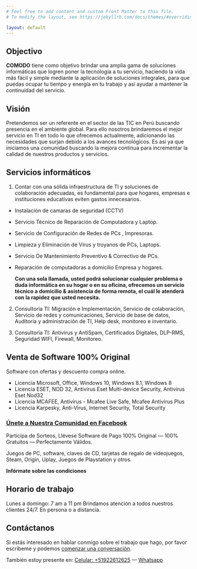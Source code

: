 ```yaml
---
# Feel free to add content and custom Front Matter to this file.
# To modify the layout, see https://jekyllrb.com/docs/themes/#overriding-theme-defaults

layout: default
---
```

## Objectivo

**COMODO** tiene como objetivo brindar una amplia gama de soluciones informáticas que logren poner la tecnología a tu servicio, haciendo la vida más fácil y simple mediante la aplicación de soluciones integrales, para que puedas ocupar tu tiempo y energía en tu trabajo y así ayudar a mantener la continuidad del servicio.


## Visión

Pretendemos ser un referente en el sector de las TIC en Perú buscando presencia en el ambiente global. Para ello nosotros brindaremos el mejor servicio en TI en todo lo que ofrecemos actualmente, adicionando las necesidades que surjan debido a los avances tecnológicos. Es así ya que iniciamos una comunidad buscando la mejora continua para incrementar la calidad de nuestros productos y servicios.

## Servicios informáticos
1. Contar con una sólida infraestructura de TI y soluciones de colaboración adecuadas, es fundamental para que hogares, empresas e instituciones educativas eviten gastos innecesarios.
* Instalación de camaras de seguridad (CCTV)
* Servicio Técnico de Reparación de Computadora y Laptop.
* Servicio de Configuración de Redes de PCs , Impresoras.
* Limpieza y Eliminación de Virus y troyanos de PCs, Laptops.
* Servicio De Mantenimiento Preventivo & Correctivo de PCs.
* Reparación de computadoras a domicilio Empresa y hogares.

  **Con una sola llamada, usted podrá solucionar cualquier problema o duda informática en su hogar o en su oficina, ofrecemos un servicio técnico a domicilio & asistencia de forma remota, el cuál le atenderá con la rapidez que usted necesita.**

2. Consultoría TI: Migración e Implementación, Servicio de colaboración, Servicio de redes y comunicaciones, Servicio de base de datos, Auditoria y administración de TI, Help desk, monitoreo e inventario.

3. Consultoría TI: Antivirus y AntiSpam, Certificados Digitales, DLP-RMS, Seguridad WIFI, Firewall, Monitoreo.

## Venta de Software 100% Original

Software con ofertas y descuento compra online.

* Licencia Microsoft, Office, Windows 10, Windows 8.1, Windows 8
* Licencia ESET, NOD 32, Antivirus Eset Multi-device Security, Antivirus Eset Nod32
* Licencia MCAFEE, Antivirus - Mcafee Live Safe, Mcafee Antivirus Plus
* Licencia Karpesky, Anti-Virus, Internet Security, Total Security



### [Únete a Nuestra Comunidad en Facebook](https://bit.ly/2FJphgv)

Participa de Sorteos, Llévese Software de Pago 100% Original &mdash; 100% Gratuitos &mdash; Perfectamente Válidos.

Juegos de PC, software, claves de CD, tarjetas de regalo de videojuegos, Steam, Origin, Uplay, Juegos de Playstation y otros.

**Infórmate sobre las condiciones**


## Horario de trabajo

Lunes a domingo: 7 am a 11 pm
Brindamos atención a todos nuestros clientes 24/7. En persona o a distancia.

## Contáctanos

Si estás interesado en hablar conmigo sobre el trabajo que hago, por favor escríbeme y podemos [comenzar una conversación](https://bit.ly/2Ej9ep5).

También estoy presente en: [Celular: +51922612625](tel:+51922612625) &mdash; [Whatsapp](https://wa.me/51922612625)
